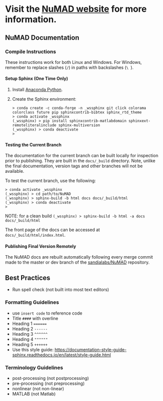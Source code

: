 # Visit the [NuMAD website](http://NuMAD.github.io/NuMAD) for more information.

## NuMAD Documentation

### Compile Instructions

These instructions work for both Linux and Windows. For Windows, remember to
replace slashes (`/`) in paths with backslashes (`\ `).

#### Setup Sphinx (One Time Only)

1. Install [Anaconda Python](https://www.anaconda.com/distribution/).

2. Create the Sphinx environment:
   
   ```
   > conda create -c conda-forge -n _wssphinx git click colorama colorclass future pip sphinxcontrib-bibtex sphinx_rtd_theme 
   > conda activate _wssphinx
   (_wssphinx) > pip install sphinxcontrib-matlabdomain sphinxext-remoteliteralinclude sphinx-multiversion
   (_wssphinx) > conda deactivate
   >
   ```

#### Testing the Current Branch

The documentation for the current branch can be built locally for inspection 
prior to publishing. They are built in the `docs/_build` directory. Note, 
unlike the final documentation, version tags and other branches will not be 
available. 

To test the current branch, use the following:

```
> conda activate _wssphinx
(_wssphinx) > cd path/to/NuMAD
(_wssphinx) > sphinx-build -b html docs docs/_build/html
(_wssphinx) > conda deactivate
>
```

NOTE: for a clean build ``(_wssphinx) > sphinx-build -b html -a docs docs/_build/html``

The front page of the docs can be accessed at 
`docs/_build/html/index.html`. 

#### Publishing Final Version Remotely

The NuMAD docs are rebuilt automatically following every merge commit made 
to the master or dev branch of the [sandialabs/NuMAD](
https://github.com/sandialabs/NuMAD) repository.


## Best Practices
  - Run spell check (not built into most text editors)

### Formatting Guidelines
  - use ``insert code`` to reference code
  - Title `####` with overline
  - Heading 1 `======`
  - Heading 2 `------`
  - Heading 3 `^^^^^^`
  - Heading 4 `""""""`
  - Heading 5 `++++++`
  - Use this style guide: https://documentation-style-guide-sphinx.readthedocs.io/en/latest/style-guide.html

### Terminology Guidelines
  - post-processing (not postprocessing)
  - pre-processing (not preprocessing)  
  - nonlinear (not non-linear)
  - MATLAB (not Matlab)
